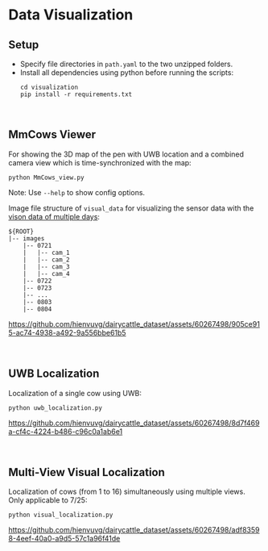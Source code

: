 # Data Visualization



## Setup
* Specify file directories in ```path.yaml``` to the two unzipped folders.
* Install all dependencies using python before running the scripts:
	```
	cd visualization
	pip install -r requirements.txt
	```
<br />

## MmCows Viewer
For showing the 3D map of the pen with UWB location and a combined camera view which is time-synchronized with the map:

```
python MmCows_view.py
```


Note: Use ```--help``` to show config options.

Image file structure of ```visual_data``` for visualizing the sensor data with the [vison data of multiple days](https://purdue0-my.sharepoint.com/:f:/g/personal/vu64_purdue_edu/Et4vQrsbOvRNudWe7SGn7p0BzPJlyWY6jXG1NOn39me5-A?e=DuY0TM):
```
${ROOT}
|-- images
    |-- 0721
    |   |-- cam_1
    |   |-- cam_2
    |   |-- cam_3
    |   |-- cam_4
    |-- 0722
    |-- 0723
    |-- ...
    |-- 0803
    |-- 0804
```



https://github.com/hienvuvg/dairycattle_dataset/assets/60267498/905ce915-ac74-4938-a492-9a556bbe61b5

<br />

## UWB Localization
Localization of a single cow using UWB:
```
python uwb_localization.py
```


https://github.com/hienvuvg/dairycattle_dataset/assets/60267498/8d7f469a-cf4c-4224-b486-c96c0a1ab6e1

<br />

## Multi-View Visual Localization
Localization of cows (from 1 to 16) simultaneously using multiple views. Only applicable to 7/25:
```
python visual_localization.py
```

https://github.com/hienvuvg/dairycattle_dataset/assets/60267498/adf83598-4eef-40a0-a9d5-57c1a96f41de


